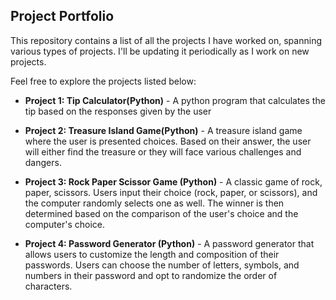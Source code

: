 ## Project Portfolio

This repository contains a list of all the projects I have worked on, spanning various types of projects. I'll be updating it periodically as I work on new projects.

Feel free to explore the projects listed below:

- **Project 1: Tip Calculator(Python)** - A python program that calculates the tip based on the responses given by the user

- **Project 2: Treasure Island Game(Python)** - A treasure island game where the user is presented choices. Based on their answer, the user will either find the treasure or they will face various challenges and dangers.

- **Project 3: Rock Paper Scissor Game (Python)** - A classic game of rock, paper, scissors. Users input their choice (rock, paper, or scissors), and the computer randomly selects one as well. The winner is then determined based on the comparison of the user's choice and the computer's choice.

- **Project 4: Password Generator (Python)** - A password generator that allows users to customize the length and composition of their passwords. Users can choose the number of letters, symbols, and numbers in their password and opt to randomize the order of characters.